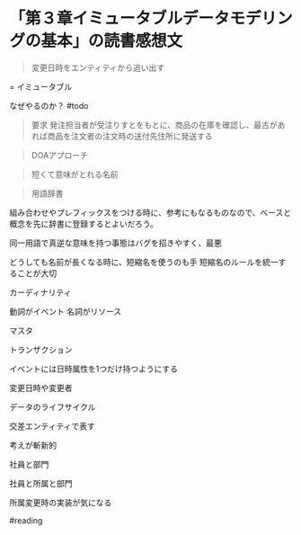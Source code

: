 # 「第３章イミュータブルデータモデリングの基本」の読書感想文

> 変更日時をエンティティから追い出す

= イミュータブル

なぜやるのか？
#todo

> 要求
> 発注担当者が受注りすとをもとに、商品の在庫を確認し、最古があれば商品を注文者の注文時の送付先住所に発送する

> DOAアプローチ

> 短くて意味がとれる名前

> 用語辞書

組み合わせやプレフィックスをつける時に、参考にもなるものなので、ベースと概念を先に辞書に登録するとよいだろう。

同一用語で真逆な意味を持つ事態はバグを招きやすく、最悪

どうしても名前が長くなる時に、短縮名を使うのも手
短縮名のルールを統一することが大切

カーディナリティ

動詞がイベント
名詞がリソース

マスタ

トランザクション

イベントには日時属性を1つだけ持つようにする

変更日時や変更者

データのライフサイクル

交差エンティティで表す

考えが斬新的

社員と部門

社員と所属と部門

所属変更時の実装が気になる

#reading
